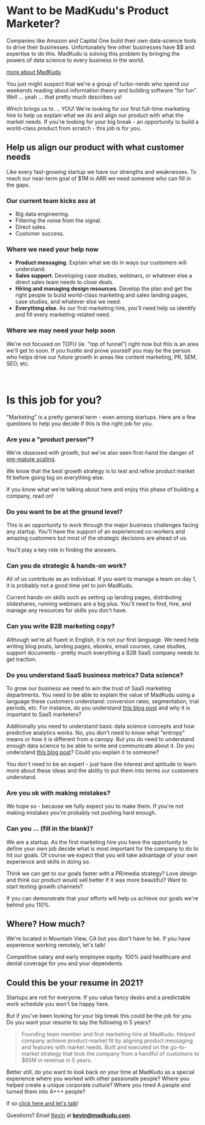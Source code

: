 # Want to be MadKudu's Product Marketer?

Companies like Amazon and Capital One build their own data-science tools to drive their businesses. Unfortunately few other businesses have $$ and expertise to do this. MadKudu is solving this problem by bringing the powers of data science to every business in the world.

[more about MadKudu](/jobs)

You just might suspect that we're a group of turbo-nerds who spend our weekends reading about information theory and building software "for fun". Well ... yeah ... that pretty much describes us!

Which brings us to ... YOU! We're looking for our first full-time marketing hire to help us explain what we do and align our product with what the market needs. If you're looking for your big break - an opportunity to build a world-class product from scratch - this job is for you.

## Help us align our product with what customer needs

Like every fast-growing startup we have our strengths and weaknesses. To reach our near-term goal of $1M in ARR we need someone who can fill in the gaps.

### Our current team kicks ass at
+ Big data engineering.
+ Filtering the noise from the signal.
+ Direct sales.
+ Customer success.

### Where we need your help now
+ **Product messaging**. Explain what we do in ways our customers will understand.
+ **Sales support**. Developing case studies, webinars, or whatever else a direct sales team needs to close deals.
+ **Hiring and managing design resources**. Develop the plan and get the right people to build world-class marketing and sales landing pages, case studies, and whatever else we need.
+ **Everything else**. As our first marketing hire, you'll need help us identify and fill every marketing-related need.

### Where we may need your help soon

We're not focused on TOFU (ie. "top of funnel") right now but this is an area we'll get to soon. If you hustle and prove yourself you may be the person who helps drive our future growth in areas like content marketing, PR, SEM, SEO, etc.

&nbsp;

# Is this job for you?

"Marketing" is a pretty general term - even among startups. Here are a few questions to help you decide if this is the right job for you.

### Are you a "product person"?

We're obsessed with growth, but we've also seen first-hand the danger of [pre-mature scaling](http://www.forbes.com/sites/nathanfurr/2011/09/02/1-cause-of-startup-death-premature-scaling/#60e7dd4c15aa).

We know that the best growth strategy is to test and refine product market fit before going big on everything else.

If you know what we're talking about here and enjoy this phase of building a company, read on!

### Do you want to be at the ground level?

This is an opportunity to work through the major business challenges facing any startup. You'll have the support of an experienced co-workers and amazing customers but most of the strategic decisions are ahead of us.

You'll play a key role in finding the answers.

### Can you do strategic & hands-on work?

All of us contribute as an individual. If you want to manage a team on day 1, it is probably not a good time yet to join MadKudu.

Current hands-on skills such as setting up landing pages, distributing slideshares, running webinars are a big plus. You'll need to find, hire, and manage any resources for skills you don't have.

### Can you write B2B marketing copy?

Although we're all fluent in English, it is not our first language. We need help writing blog posts, landing pages, ebooks, email courses, case studies, support documents - pretty much everything a B2B SaaS company needs to get traction.

### Do you understand SaaS business metrics? Data science?

To grow our business we need to win the trust of SaaS marketing departments. You need to be able to explain the value of MadKudu using a language these customers understand: conversion rates, segmentation, trial periods, etc. For instance, do you understand [this blog post](http://www.madkudu.com/blog/50-of-saas-conversions-happen-after-trial-ends/) and why it is important to SaaS marketers?

Additionally you need to understand basic data science concepts and how predictive analytics works. No, you don't need to know what "entropy" means or how it is different from a canopy. But you do need to understand enough data science to be able to write and communicate about it. Do you understand [this blog post](http://www.madkudu.com/blog/use-predictive-analytics-to-reduce-churn-by-20-in-2-days-with-3rd-grade-math/)? Could you explain it to someone?

You don't need to be an expert - just have the interest and aptitude to learn more about these ideas and the ability to put them into terms our customers understand.

### Are you ok with making mistakes?
We hope so - because we fully expect you to make them. If you're not making mistakes you're probably not pushing hard enough.

### Can you ... (fill in the blank)?
We are a startup. As the first marketing hire you have the opportunity to define your own job decide what is most important for the company to do to hit our goals. Of course we expect that you will take advantage of your own experience and skills in doing so.

Think we can get to our goals faster with a PR/media strategy? Love design and think our product would sell better if it was more beautiful? Want to start testing growth channels?

If you can demonstrate that your efforts will help us achieve our goals we're behind you 110%.

## Where? How much?
We're located in Mountain View, CA but you don't have to be. If you have experience working remotely, let's talk!

Competitive salary and early employee equity. 100% paid healthcare and dental coverage for you and your dependents.

## Could this be your resume in 2021?
Startups are not for everyone. If you value fancy desks and a predictable work schedule you won't be happy here.

But if you've been looking for your big break this could be the job for you. Do you want your resume to say the following in 5 years?

> Founding team member and first marketing hire at MadKudu. Helped company achieve product-market fit by aligning product messaging and features with market needs. Built and executed on the go-to-market strategy that took the company from a handful of customers to $65M in revenue in 5 years.

Better still, do you want to look back on your time at MadKudu as a special experience where you worked with other passionate people? Where you helped create a unique corporate culture? Where you hired A people and turned them into A+++ people?

If so [click here and let's talk](https://docs.google.com/forms/d/1l8Zt2AYpWklEcffrpspdgXqh5FadrXz2C7yvAQ9BCso/viewform)!

Questions? Email [Kevin](https://angel.co/kevindewalt) at **kevin@madkudu.com**.

